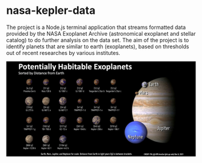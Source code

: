 # nasa-kepler-data

The project is a Node.js terminal application that streams formatted data provided by the NASA Exoplanet Archive (astronomical exoplanet and stellar catalog) to do further analysis on the data set. The aim of the project is to identify planets that are similar to earth (exoplanets), based on thresholds out of recent researches by various institutes.

![](potentially-habitable-exoplanets.jpg)